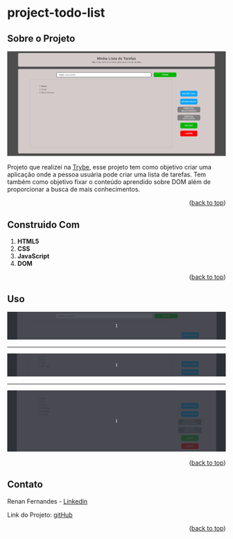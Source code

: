 <a name="readme-top"></a>
# project-todo-list

## Sobre o Projeto

![Todo List Screen Shot](./projectImage.png)

Projeto que realizei na [Trybe](https://github.com/tryber), esse projeto tem como objetivo criar uma aplicação onde  a pessoa usuária pode criar uma lista de tarefas. Tem também como objetivo fixar o conteúdo aprendido sobre DOM além de proporcionar a busca de mais conhecimentos.

<p align="right">(<a href="#readme-top">back to top</a>)</p>

## Construido Com
 1. **HTML5**
 2. **CSS**
 3. **JavaScript**
 4. **DOM**

<p align="right">(<a href="#readme-top">back to top</a>)</p>

## Uso

![Todo List Gif](./addTask.gif)

<hr>

![Todo List Gif](./moveTask.gif)

<hr>

![Todo List Gif](./removeTask.gif)



<p align="right">(<a href="#readme-top">back to top</a>)</p>

## Contato

Renan Fernandes - [Linkedin](https://www.linkedin.com/in/orenanfernandes/)

Link do Projeto: [gitHub](https://github.com/RenanFernandess/project-todo-list)

<p align="right">(<a href="#readme-top">back to top</a>)</p>
